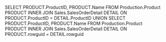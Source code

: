 SELECT PRODUCT.ProductID, PRODUCT.Name FROM Production.Product PRODUCT INNER JOIN Sales.SalesOrderDetail DETAIL ON PRODUCT.ProductID = DETAIL.ProductID UNION SELECT PRODUCT.ProductID, PRODUCT.Name FROM Production.Product PRODUCT INNER JOIN Sales.SalesOrderDetail DETAIL ON PRODUCT.rowguid = DETAIL.rowguid
